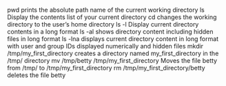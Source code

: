 pwd  prints the absolute path name of the current working directory
ls Display the contents list of your current directory
cd changes the working directory to the user’s home directory
ls -l Display current directory contents in a long format
ls -al shows directory content including hidden files in long format
ls -lna displays current directory content in long format with user and group IDs displayed numerically and hidden files
mkdir /tmp/my_first_directory  creates a directory named my_first_directory in the /tmp/ directory
mv /tmp/betty /tmp/my_first_directory  Moves the file betty from /tmp/ to /tmp/my_first_directory
rm /tmp/my_first_directory/betty  deletes the file betty
